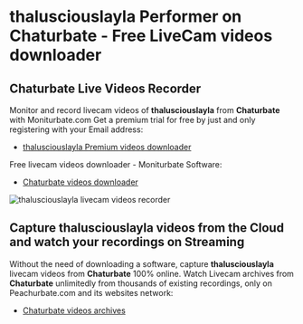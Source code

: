 # thalusciouslayla Performer on Chaturbate - Free LiveCam videos downloader

## Chaturbate Live Videos Recorder

Monitor and record livecam videos of **thalusciouslayla** from **Chaturbate** with Moniturbate.com
Get a premium trial for free by just and only registering with your Email address:
* [thalusciouslayla Premium videos downloader](https://moniturbate.com/request-demo-licence-key.html)

Free livecam videos downloader - Moniturbate Software:
* [Chaturbate videos downloader](https://moniturbate.com/moniturbate-download-software.html)

![thalusciouslayla livecam videos recorder](https://peachurnet.com/templates/moniturbate-software.png)


## Capture thalusciouslayla videos from the Cloud and watch your recordings on Streaming

Without the need of downloading a software, capture **thalusciouslayla** livecam videos from **Chaturbate** 100% online.
Watch Livecam archives from **Chaturbate** unlimitedly from thousands of existing recordings, only on Peachurbate.com and its websites network:
* [Chaturbate videos archives](https://peachurnet.com/)